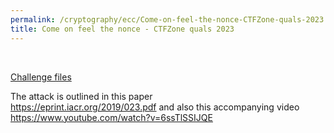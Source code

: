 ```yaml
---
permalink: /cryptography/ecc/Come-on-feel-the-nonce-CTFZone-quals-2023
title: Come on feel the nonce - CTFZone quals 2023
---
```


<br>

[Challenge files](https://github.com/Connor-McCartney/CTF_Files/tree/main/2023/CTFZone-quals/Come_on_feel_the_nonce)

The attack is outlined in this paper <br>
<https://eprint.iacr.org/2019/023.pdf>
and also this accompanying video <br>
<https://www.youtube.com/watch?v=6ssTlSSIJQE>
